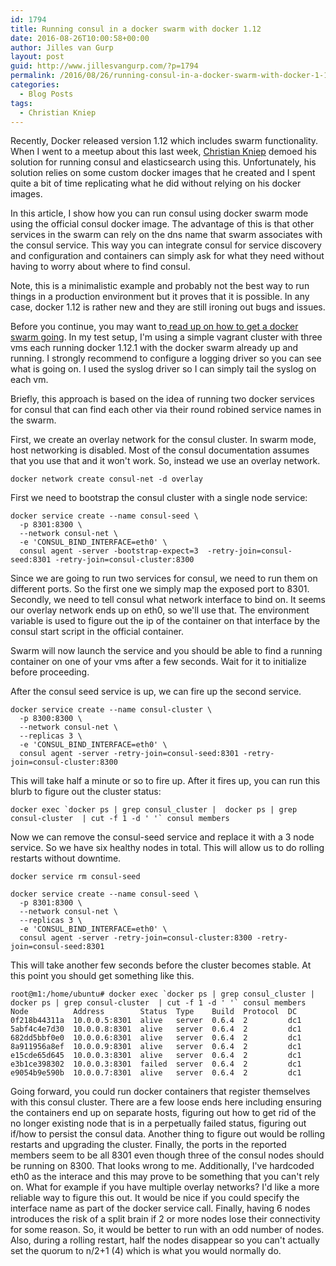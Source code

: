 ```yaml
---
id: 1794
title: Running consul in a docker swarm with docker 1.12
date: 2016-08-26T10:00:58+00:00
author: Jilles van Gurp
layout: post
guid: http://www.jillesvangurp.com/?p=1794
permalink: /2016/08/26/running-consul-in-a-docker-swarm-with-docker-1-12/
categories:
  - Blog Posts
tags:
  - Christian Kniep
---
```

Recently, Docker released version 1.12 which includes swarm functionality. When I went to a meetup about this last week, [Christian Kniep](http://qnib.org/2016/08/17/consul-es-kopf-service/) demoed his solution for running consul and elasticsearch using this. Unfortunately, his solution relies on some custom docker images that he created and I spent quite a bit of time replicating what he did without relying on his docker images. 

In this article, I show how you can run consul using docker swarm mode using the official consul docker image. The advantage of this is that other services in the swarm can rely on the dns name that swarm associates with the consul service. This way you can integrate consul for service discovery and configuration and containers can simply ask for what they need without having to worry about where to find consul.

Note, this is a minimalistic example and probably not the best way to run things in a production environment but it proves that it is possible. In any case, docker 1.12 is rather new and they are still ironing out bugs and issues.

Before you continue, you may want to[ read up on how to get a docker swarm going](https://docs.docker.com/engine/swarm/swarm-tutorial/). In my test setup, I'm using a simple vagrant cluster with three vms each running docker 1.12.1 with the docker swarm already up and running. I strongly recommend to configure a logging driver so you can see what is going on. I used the syslog driver so I can simply tail the syslog on each vm.

Briefly, this approach is based on the idea of running two docker services for consul that can find each other via their round robined service names in the swarm. 

First, we create an overlay network for the consul cluster. In swarm mode, host networking is disabled. Most of the consul documentation assumes that you use that and it won't work. So, instead we use an overlay network.

```
docker network create consul-net -d overlay
```

First we need to bootstrap the consul cluster with a single node service:

```
docker service create --name consul-seed \
  -p 8301:8300 \
  --network consul-net \
  -e 'CONSUL_BIND_INTERFACE=eth0' \
  consul agent -server -bootstrap-expect=3  -retry-join=consul-seed:8301 -retry-join=consul-cluster:8300
```

Since we are going to run two services for consul, we need to run them on different ports. So the first one we simply map the exposed port to 8301. Secondly, we need to tell consul what network interface to bind on. It seems our overlay network ends up on eth0, so we'll use that. The environment variable is used to figure out the ip of the container on that interface by the consul start script in the official container.

Swarm will now launch the service and you should be able to find a running container on one of your vms after a few seconds. Wait for it to initialize before proceeding.

After the consul seed service is up, we can fire up the second service.

```
docker service create --name consul-cluster \
  -p 8300:8300 \
  --network consul-net \
  --replicas 3 \
  -e 'CONSUL_BIND_INTERFACE=eth0' \
  consul agent -server -retry-join=consul-seed:8301 -retry-join=consul-cluster:8300 
```

This will take half a minute or so to fire up. After it fires up, you can run this blurb to figure out the cluster status:

```
docker exec `docker ps | grep consul_cluster |  docker ps | grep consul-cluster  | cut -f 1 -d ' '` consul members
```

Now we can remove the consul-seed service and replace it with a 3 node service. So we have six healthy nodes in total. This will allow us to do rolling restarts without downtime.

```
docker service rm consul-seed

docker service create --name consul-seed \
  -p 8301:8300 \
  --network consul-net \
  --replicas 3 \
  -e 'CONSUL_BIND_INTERFACE=eth0' \
  consul agent -server -retry-join=consul-cluster:8300 -retry-join=consul-seed:8301
```

This will take another few seconds before the cluster becomes stable. At this point you should get something like this.  
```
root@m1:/home/ubuntu# docker exec `docker ps | grep consul_cluster |  docker ps | grep consul-cluster  | cut -f 1 -d ' '` consul members
Node          Address        Status  Type    Build  Protocol  DC
0f218b44311a  10.0.0.5:8301  alive   server  0.6.4  2         dc1
5abf4c4e7d30  10.0.0.8:8301  alive   server  0.6.4  2         dc1
682dd5bbf0e0  10.0.0.6:8301  alive   server  0.6.4  2         dc1
8a911956a8ef  10.0.0.9:8301  alive   server  0.6.4  2         dc1
e15cde65d645  10.0.0.3:8301  alive   server  0.6.4  2         dc1
e3b1ce398302  10.0.0.3:8301  failed  server  0.6.4  2         dc1
e9054b9e590b  10.0.0.7:8301  alive   server  0.6.4  2         dc1
```

Going forward, you could run docker containers that register themselves with this consul cluster. There are a few loose ends here including ensuring the containers end up on separate hosts, figuring out how to get rid of the no longer existing node that is in a perpetually failed status, figuring out if/how to persist the consul data. Another thing to figure out would be rolling restarts and upgrading the cluster. Finally, the ports in the reported members seem to be all 8301 even though three of the consul nodes should be running on 8300. That looks wrong to me. Additionally, I've hardcoded eth0 as the interace and this may prove to be something that you can't rely on. What for example if you have multiple overlay networks? I'd like a more reliable way to figure this out. It would be nice if you could specify the interface name as part of the docker service call. Finally, having 6 nodes introduces the risk of a split brain if 2 or more nodes lose their connectivity for some reason. So, it would be better to run with an odd number of nodes. Also, during a rolling restart, half the nodes disappear so you can't actually set the quorum to n/2+1 (4) which is what you would normally do.

